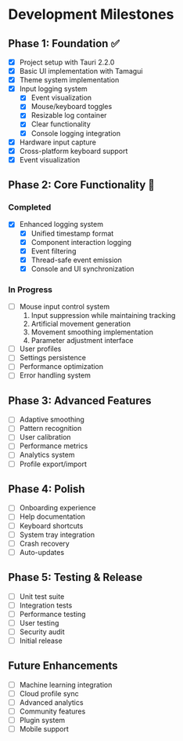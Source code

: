 # Development Milestones

## Phase 1: Foundation ✅
- [x] Project setup with Tauri 2.2.0
- [x] Basic UI implementation with Tamagui
- [x] Theme system implementation
- [x] Input logging system
  - [x] Event visualization
  - [x] Mouse/keyboard toggles
  - [x] Resizable log container
  - [x] Clear functionality
  - [x] Console logging integration
- [x] Hardware input capture
- [x] Cross-platform keyboard support
- [x] Event visualization

## Phase 2: Core Functionality 🚧
### Completed
- [x] Enhanced logging system
  - [x] Unified timestamp format
  - [x] Component interaction logging
  - [x] Event filtering
  - [x] Thread-safe event emission
  - [x] Console and UI synchronization

### In Progress
- [ ] Mouse input control system
  1. Input suppression while maintaining tracking
  2. Artificial movement generation
  3. Movement smoothing implementation
  4. Parameter adjustment interface
- [ ] User profiles
- [ ] Settings persistence
- [ ] Performance optimization
- [ ] Error handling system

## Phase 3: Advanced Features
- [ ] Adaptive smoothing
- [ ] Pattern recognition
- [ ] User calibration
- [ ] Performance metrics
- [ ] Analytics system
- [ ] Profile export/import

## Phase 4: Polish
- [ ] Onboarding experience
- [ ] Help documentation
- [ ] Keyboard shortcuts
- [ ] System tray integration
- [ ] Crash recovery
- [ ] Auto-updates

## Phase 5: Testing & Release
- [ ] Unit test suite
- [ ] Integration tests
- [ ] Performance testing
- [ ] User testing
- [ ] Security audit
- [ ] Initial release

## Future Enhancements
- [ ] Machine learning integration
- [ ] Cloud profile sync
- [ ] Advanced analytics
- [ ] Community features
- [ ] Plugin system
- [ ] Mobile support 